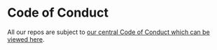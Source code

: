 # Code of Conduct

All our repos are subject to [our central Code of Conduct which can be viewed here](https://github.com/Sobal/.github/blob/main/profile/CODE_OF_CONDUCT.md).
